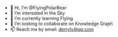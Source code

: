 - 👋 Hi, I’m @FlyingPolarBear
- 👀 I’m interested in the Sky
- 🌱 I’m currently learning Flying
- 💞️ I’m looking to collaborate on Knowledge Graph
- 📫 Reach me by email: derrylv@qq.com

<!---
FlyingPolarBear/FlyingPolarBear is a ✨ special ✨ repository because its `README.md` (this file) appears on your GitHub profile.
You can click the Preview link to take a look at your changes.
--->
